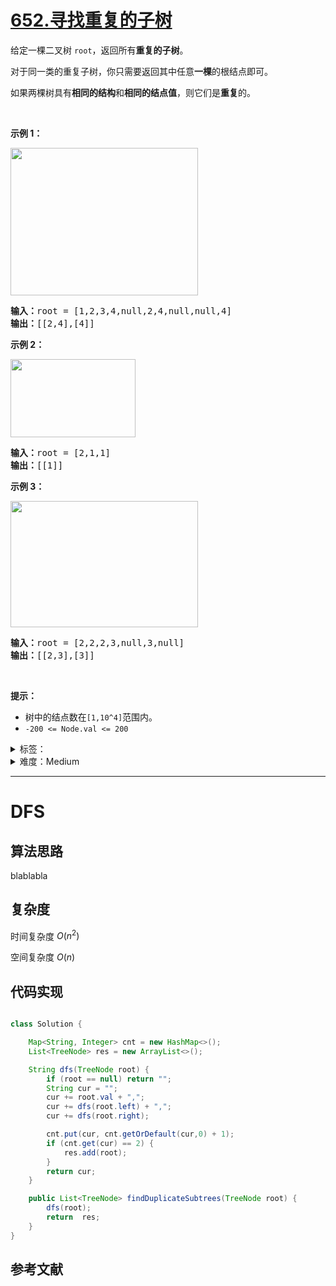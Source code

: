 # [652.寻找重复的子树](https://leetcode.cn/problems/find-duplicate-subtrees/)

<p>给定一棵二叉树 <code>root</code>，返回所有<strong>重复的子树</strong>。</p>

<p>对于同一类的重复子树，你只需要返回其中任意<strong>一棵</strong>的根结点即可。</p>

<p>如果两棵树具有<strong>相同的结构</strong>和<strong>相同的结点值</strong>，则它们是<strong>重复</strong>的。</p>

<p>&nbsp;</p>

<p><strong>示例 1：</strong></p>

<p><img alt="" src="https://assets.leetcode.com/uploads/2020/08/16/e1.jpg" style="height: 236px; width: 300px;" /></p>

<pre>
<strong>输入：</strong>root = [1,2,3,4,null,2,4,null,null,4]
<strong>输出：</strong>[[2,4],[4]]</pre>

<p><strong>示例 2：</strong></p>

<p><img alt="" src="https://assets.leetcode.com/uploads/2020/08/16/e2.jpg" style="height: 125px; width: 200px;" /></p>

<pre>
<strong>输入：</strong>root = [2,1,1]
<strong>输出：</strong>[[1]]</pre>

<p><strong>示例 3：</strong></p>

<p><strong><img alt="" src="https://assets.leetcode.com/uploads/2020/08/16/e33.jpg" style="height: 202px; width: 300px;" /></strong></p>

<pre>
<strong>输入：</strong>root = [2,2,2,3,null,3,null]
<strong>输出：</strong>[[2,3],[3]]</pre>

<p>&nbsp;</p>

<p><strong>提示：</strong></p>

<ul>
	<li>树中的结点数在<code>[1,10^4]</code>范围内。</li>
	<li><code>-200 &lt;= Node.val &lt;= 200</code></li>
</ul>

<details>
<summary>标签：</summary>
['树', '深度优先搜索', '哈希表', '二叉树']
</details>

<details>
<summary>难度：Medium</summary>
喜欢：460
</details>

---

# DFS

## 算法思路

blablabla

## 复杂度

时间复杂度 $O(n^2)$

空间复杂度 $O(n)$

## 代码实现

```cpp []

```

```java []
class Solution {

    Map<String, Integer> cnt = new HashMap<>();
    List<TreeNode> res = new ArrayList<>();

    String dfs(TreeNode root) {
        if (root == null) return "";
        String cur = "";
        cur += root.val + ",";
        cur += dfs(root.left) + ",";
        cur += dfs(root.right);

        cnt.put(cur, cnt.getOrDefault(cur,0) + 1);
        if (cnt.get(cur) == 2) {
            res.add(root);
        }
        return cur;
    }

    public List<TreeNode> findDuplicateSubtrees(TreeNode root) {
        dfs(root);
        return  res;
    }
}
```

## 参考文献
